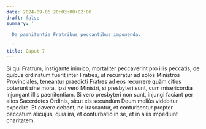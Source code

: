 ```yaml
---
date: 2024-09-06 20:03:00+02:00
draft: false
summary: '

  Da paenitentia Fratribus peccantibus imponenda.

  '
title: Caput 7
---
```





Si qui Fratrum, instigante inimico, mortaliter peccaverint pro illis peccatis, de quibus ordinatum fuerit inter Fratres, ut recurratur ad solos Ministros Provinciales, teneantur praedicti Fratres ad eos recurrere quàm citius poterunt sine mora. Ipsi verò Ministri, si presbyteri sunt, cum misericordia injungant illis paenitentiam. Si vero presbyteri non sunt, injungi faciant per alios Sacerdotes Ordinis, sicut eis secundùm Deum meliùs videbitur expedire. Et cavere debent, ne irascantur, et conturbentur propter peccatum alicujus, quia ira, et conturbatio in se, et in aliis impediunt charitatem.
